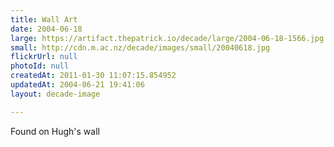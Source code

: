 ```yaml
---
title: Wall Art
date: 2004-06-18
large: https://artifact.thepatrick.io/decade/large/2004-06-18-1566.jpg
small: http://cdn.m.ac.nz/decade/images/small/20040618.jpg
flickrUrl: null
photoId: null
createdAt: 2011-01-30 11:07:15.854952
updatedAt: 2004-06-21 19:41:06
layout: decade-image

---
```

Found on Hugh's wall
